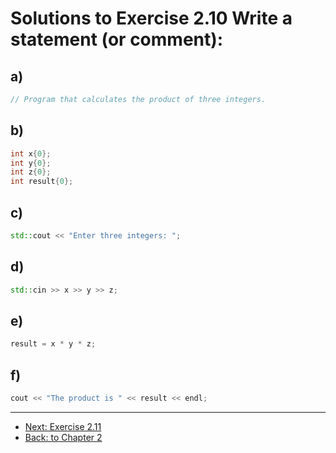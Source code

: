 # Solutions to Exercise 2.10 Write a statement (or comment):

## a)
```cpp
// Program that calculates the product of three integers.
```

## b)
```cpp
int x{0};
int y{0};
int z{0};
int result{0};
```

## c)
```cpp
std::cout << "Enter three integers: ";
```

## d)
```cpp
std::cin >> x >> y >> z;
```

## e)
```cpp
result = x * y * z;
```

## f)
```cpp
cout << "The product is " << result << endl;
```

---
- [Next: Exercise 2.11](02_11.md)
- [Back: to Chapter 2](README.md)
